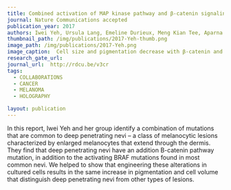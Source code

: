 ```yaml
---
title: Combined activation of MAP kinase pathway and β-catenin signaling cause deep penetrating nevi.
journal: Nature Communications accepted
publication_year: 2017
authors: Iwei Yeh, Ursula Lang, Emeline Durieux, Meng Kian Tee, Aparna Jorapur, Alan Shain, Veronique Haddad, Daniel Pissaloux, Xu Chen, Lorenzo Cerroni, Robert L Judson, Philip LeBoit, Timothy McCalmont, Boris Bastian, Arnaud de la Fouchardière
thumbnail_path: /img/publications/2017-Yeh-thumb.png
image_path: /img/publications/2017-Yeh.png
image_caption:  Cell size and pigmentation decrease with β-catenin and cyclin D1 levels in common nevi in contrast with deep penetrating nevi.
research_gate_url: 
journal_url:  http://rdcu.be/v3cr
tags:
  - COLLABORATIONS
  - CANCER
  - MELANOMA
  - HOLOGRAPHY

layout: publication
---
```

In this report, Iwei Yeh and her group identify a combination of mutations that are common to deep penetrating nevi – a class of melanocytic lesions characterized by enlarged melanocytes that extend through the dermis. They find that deep penetrating nevi have an addition B-catenin pathway mutation, in addition to the activating BRAF mutations found in most common nevi.  We helped to show that engineering these alterations in cultured cells results in the same increase in pigmentation and cell volume that distinguish deep penetrating nevi from other types of lesions.
